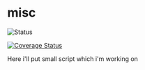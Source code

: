 misc
====

![Status](https://api.travis-ci.org/sinfallas/misc.svg) 

[![Coverage Status](https://coveralls.io/repos/sinfallas/misc/badge.svg?branch=master&service=github)](https://coveralls.io/github/sinfallas/misc?branch=master)

Here i'll put small script which i'm working on
